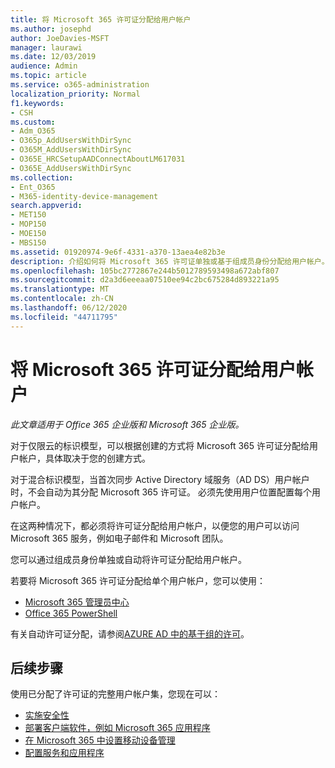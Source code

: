 ```yaml
---
title: 将 Microsoft 365 许可证分配给用户帐户
ms.author: josephd
author: JoeDavies-MSFT
manager: laurawi
ms.date: 12/03/2019
audience: Admin
ms.topic: article
ms.service: o365-administration
localization_priority: Normal
f1.keywords:
- CSH
ms.custom:
- Adm_O365
- O365p_AddUsersWithDirSync
- O365M_AddUsersWithDirSync
- O365E_HRCSetupAADConnectAboutLM617031
- O365E_AddUsersWithDirSync
ms.collection:
- Ent_O365
- M365-identity-device-management
search.appverid:
- MET150
- MOP150
- MOE150
- MBS150
ms.assetid: 01920974-9e6f-4331-a370-13aea4e82b3e
description: 介绍如何将 Microsoft 365 许可证单独或基于组成员身份分配给用户帐户。
ms.openlocfilehash: 105bc2772867e244b5012789593498a672abf807
ms.sourcegitcommit: d2a3d6eeeaa07510ee94c2bc675284d893221a95
ms.translationtype: MT
ms.contentlocale: zh-CN
ms.lasthandoff: 06/12/2020
ms.locfileid: "44711795"
---
```

# <a name="assign-microsoft-365-licenses-to-user-accounts"></a>将 Microsoft 365 许可证分配给用户帐户

*此文章适用于 Office 365 企业版和 Microsoft 365 企业版。*

对于仅限云的标识模型，可以根据创建的方式将 Microsoft 365 许可证分配给用户帐户，具体取决于您的创建方式。

对于混合标识模型，当首次同步 Active Directory 域服务（AD DS）用户帐户时，不会自动为其分配 Microsoft 365 许可证。 必须先使用用户位置配置每个用户帐户。

在这两种情况下，都必须将许可证分配给用户帐户，以便您的用户可以访问 Microsoft 365 服务，例如电子邮件和 Microsoft 团队。

您可以通过组成员身份单独或自动将许可证分配给用户帐户。

若要将 Microsoft 365 许可证分配给单个用户帐户，您可以使用：

- [Microsoft 365 管理员中心](https://docs.microsoft.com/office365/admin/subscriptions-and-billing/assign-licenses-to-users)
- [Office 365 PowerShell](https://docs.microsoft.com/office365/enterprise/powershell/assign-licenses-to-user-accounts-with-office-365-powershell)

有关自动许可证分配，请参阅[AZURE AD 中的基于组的许可](https://docs.microsoft.com/azure/active-directory/fundamentals/active-directory-licensing-whatis-azure-portal)。

## <a name="next-steps"></a>后续步骤

使用已分配了许可证的完整用户帐户集，您现在可以：

- [实施安全性](https://docs.microsoft.com/microsoft-365/security/office-365-security/security-roadmap)
- [部署客户端软件，例如 Microsoft 365 应用程序](https://docs.microsoft.com/DeployOffice/deployment-guide-microsoft-365-apps)
- [在 Microsoft 365 中设置移动设备管理](https://support.office.com/article/set-up-mobile-device-management-mdm-in-office-365-dd892318-bc44-4eb1-af00-9db5430be3cd)
- [配置服务和应用程序](configure-services-and-applications.md)
